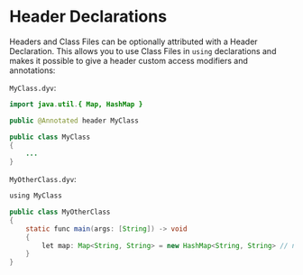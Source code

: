 # Header Declarations

Headers and Class Files can be optionally attributed with a Header Declaration. This allows you to use Class Files in `using` declarations and makes it possible to give a header custom access modifiers and annotations:


`MyClass.dyv`:

```java
import java.util.{ Map, HashMap }

public @Annotated header MyClass

public class MyClass
{
    ...
}
```

`MyOtherClass.dyv`:

```java
using MyClass

public class MyOtherClass
{
    static func main(args: [String]) -> void
    {
        let map: Map<String, String> = new HashMap<String, String> // no explicit import required
    }
}
```